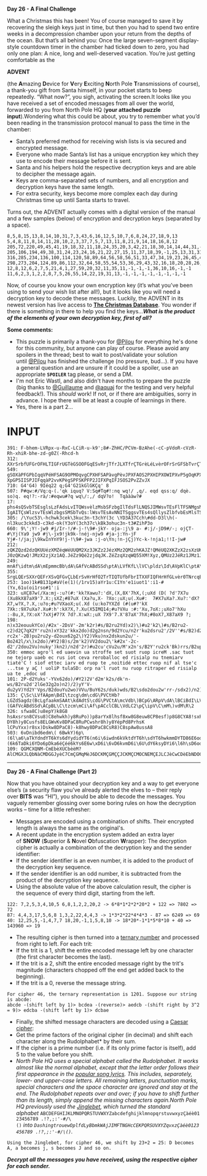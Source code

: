 **Day 26 - A Final Challenge**

What a Christmas this has been! You of course managed to save it by recovering the sleigh keys just in time, but then you had to spend two entire weeks in a decompression chamber upon your return from the depths of the ocean. But that’s all behind you: Once the large seven-segment display-style countdown timer in the chamber had ticked down to zero, you had only one plan: A nice, long and well-deserved vacation. You’re just getting comfortable as the

**ADVENT**

(the **A**mazing **D**evice for **V**ery **E**xciting **N**orth Pole **T**ransmissions of course), a thank-you gift from Santa himself, in your pocket starts to beep repeatedly. “What now?”, you sigh, activating the screen.It looks like you have received a set of encoded messages from all over the world, forwarded to you from North Pole HQ (**your attached puzzle input**).Wondering what this could be about, you try to remember what you’d been reading in the transmission protocol manual to pass the time in the chamber:

- Santa’s preferred method for receiving wish lists is via secured and encrypted message.
- Everyone who made Santa’s list has a unique encryption key which they use to encode their message before it is sent.
- Santa and his helpers hold the respective decryption keys and are able to decipher the message again.
- Keys are comma-separated sets of numbers, and all encryption and decryption keys have the same length.
- For extra security, keys become more complex each day during Christmas time up until Santa starts to travel.

Turns out, the ADVENT actually comes with a digital version of the manual and a few samples (below) of encryption and decryption keys (separated by a space).

```
8,5,8,15,13,8,14,10,31,7,3,43,6,16,12,5,10,7,6,8,24,27,18,9,13 5,4,8,11,8,14,11,28,10,2,3,37,7,5,7,13,11,8,21,9,14,18,16,8,12
205,72,220,49,45,41,19,18,32,11,18,24,35,20,3,42,21,18,30,14,14,44,31,-1,-1 205,106,194,49,38,31,24,23,24,16,21,22,27,15,11,37,18,39,-1,25,13,31,31,-1,-1
316,285,234,136,100,114,120,58,89,64,56,58,56,51,33,47,34,19,23,26,45,41,30,-1,-1 298,273,204,124,89,86,112,32,64,58,55,54,53,36,29,43,32,16,18,20,28,26,26,-1,-1
12,8,12,6,2,7,5,21,4,1,27,59,20,32,11,35,11,-1,-1,-1,36,10,16,-1,-1 11,6,2,3,1,2,2,8,7,5,26,55,14,22,19,31,13,-1,-1,-1,-1,-1,-1,-1,-1

```

Now, of course you know your own encryption key (it’s what you’ve been using to send your wish list after all!), but it looks like you will need a decryption key to decode these messages. Luckily, the ADVENT in its newest version has live access to **[The Christmas Database](https://aoc.lewagon.community/)**. You wonder if there is something in there to help you find the keys…***What is the product of the elements of your own decryption key, first of all?***

**Some comments:**

- This puzzle is primarily a thank-you for [@Pilou](https://lewagon-alumni.slack.com/team/URZ0F4TEF) for everything he's done for this community, but anyone can play of course. Please avoid any spoilers in the thread; best to wait to post/validate your solution until [@Pilou](https://lewagon-alumni.slack.com/team/URZ0F4TEF) has finished the challenge (no pressure, bud...). If you have a general question and are unsure if it could be a spoiler, use an appropriate **`SPOILER`** tag please, or send a DM.
- I'm not Eric Wastl, and also didn't have months to prepare the puzzle (big thanks to [@Guillaume](https://lewagon-alumni.slack.com/team/U0223TXTXDW) and [@aquaj](https://lewagon-alumni.slack.com/team/U0J5GUEAW) for the testing and very helpful feedback!). This *should* work! If not, or if there are ambiguities, sorry in advance. I hope there will be at least a couple of learnings in there.
- Yes, there is a part 2...

# INPUT

```
391: F-bhem-LVRpx-u-RxC-LCiR-u-k9';8#-ZhHC/PCVm-BzAhe(-cC-pVdoR-cVzR-Rh-xhiR-bhe-zd-g0Z(-Rhcd-h
312: XXrSrbfUFGrOFHLTIGFrUGTèGSOOFGqESvRrjTfrJLXTfrÇTGrèLéLvèrOFrSrGFSbTvrÇTGrèFQQLvèr2SIRrLvrQTfIErgLQErOjr2SQIEOSQFbdddrSvHrÇTGrOSRLvèrOFrÇSIFrQEFrÇSIQrQESQr7COrbQL
549: gSOXàPFGPbIqqVPéHFSAG9OPMOqvgCPXHFSAPàvgPèvJPXFAOS2PXHIPXOWIPXvP5gOqKPXHOGPZqFXèvJWPèvJP3:UPpDwVP XpGP5IISPJIFqqàP2vvKPègSPFSKPFP2JIFXPqIFJSOS2PvZZvJX
710: G4'G4) 9Iéq22 q;G4'G21kGlGKÇq' 8
507: P#qw:#/Vq:q-(.'qk iquq? V:Sq#Tq#!:nq wq!/ ,q/. eqd qss:q/ dqè. so)q. eq!?:-rà/:#eqwu#?q wq\/:,/ dqV?o!  Tqàààw?#
17: phs4sQSvbTSEsglsLzFAdsLvITQWsvèlzMsbSFzbgIlTdsFlLNQSJIMWsvTEsFlTFSNMgsMAvMsFlLSszNsvsQlMsfIMAsIMstO1édsR1édsRI:ygMbvsSMFphs?IgAITÇsWlzsvTEsWlzbgsSMSbTvQs:lWsvTEsAvNNITSggsvTEs4sQllysZlbfvbEsMlsTSJMsWSvbVgsàlK8vTWsMAvTygsZlbsITMblEzFITÇszgsMlsàlKst4sAvEsTlsIESvsIMsfvgsvsMAITÇsèSZlbS
305: /\Yuc53\-hchwk3cek\3kuc3n-t3chY(3c \YD3A37Cch\#dd-D3l\h(-nl3kuc3ckkd3-c3kd-ok(Y3oY(3ch37c\kBk3ohuc3n-t3#ZihP3o
660: 9\';Y!-jw9 #j/Ir-!/#-j-!\9#-jkY- oja-:j\9 a- #:j/-jD9#/-; ojÇT-#\Yj(Ya9 jw9 #j\-jx9!jk9k-!néj-njw9 #ja-j:Yn-jF Yj#-!/ja;j\9kwInYnY9!j-!\9#-jwa :j-o\Yn;!n-jÇj)Yc-k-!nja1;!!I-jw#
212: zQKZQzd2dzQKUUézXMZéqWéUUQM2Xz3JKZz2JézXMz2QM2zhKAJZ!QMéUQ2XKZzX2zsXzUKéUzZQ.éXzjXzjéZXRzrz5AQMMdXz3ZJqWQéMXzTzèèYXZqézéM9éMé1XM2zjAQ.JéZzQ33JZ2dz?J0zQKzwQ!JMzX2zjXz1AQ.JéZz9Qé2zjdqJK.ZéZzqXzqWQ55XM!Xyz,QMUz2JéRz1JMz1JéUzjXzjdqX1;ZXzQKZQé2zd2dz;XQKqJK3z35KUz3dMé;5XzX2zsXzMAQKZQéUzsQ1QéUzQK2QM2zQ33ZéUzXMzUéz3XKzjXz2X13Uyz8JMzéMé2éQ2é.Xz1JM2ZXzQKUUézqXzhKXzUé!Mé9éXz5QzqJ11KMQK2dzjKzwQ!JMyz\AXU3cZXzhKXzqX22XzXè3dZéXMqX
249: mnAf\idtm\dA\mEpmmcBb\dA\GAfVcABdSSd\ptA\LVfKfL\lVC\pldz\Id\AVpKlC\ptA\dl\dA\VdmCpB\C\pg\LVfKfL\BdI\tzcg\dm\cdG\PVCtH\ww\cdEfy\fXlEBdi\ptA\Vf\GAfz\AmpO\ptA\
355: SrgLQErSXXrQEFrXSvQFGvÇLbErSvHrHfO2TrTIQTUfbFbrITXXFIQFHrHfGLvèr0TNrcqESvRbrSrXTQrJLXofrÇTGrQELbrèGFSQrXFSGvLvèrTUUTGQfvLQjrSvHrÇTGrSXXTgLvèrOFrQTrFv#TjrbTrOSvjrbfvGLbFbrLvrAFIFO2FGdrWq:rHTrvTQrÇTGèFQrQTrÇFFHrAL#RbQG
253: 1oo)1k#B131p#aV(e(1)(/1rv15)aYr1u:C1Yn'e1iuot1':i1-#(Yx,61u(oi1rso#1':i
323: uXÇ87w(/Xa:mj-:u?(#:'kk?Xawu?:'dX,(X,8X'7hX,(;uXd (D( ?d'7X7u (Xu8kX87aX9'7.X:;sXZ;#87uX (Xa?u,X- ?Xo:;uX;u(.Xu#:  7#X7uXa?.Xu?:'dX?X7,w?X,?.X,:u?o;#u?VXaoX;u(.Xd (u:ko7YXZd (#(u#?'kX 7Xk::9X7uXa?.Xu#:h':kX?X,?.Xu(X5IMQ14;#u?VXu :#:'Xu,7oX:;uXo7'hXu :-8u,X,?X:oX'7xXj#7?X 7d?.X:wX:;uX 7X9'7.X'87aX'7hX;#8oX7,X87aX9 ?;
198: n)x32eouukYCo)/#2x'-2DsV'-2m'k2r)#s/B2ru2Yd)x2)\)#u2'k2\)#s/B2ru2-c2)d2Ç7qX2Y'ru2n)xY32z'kkx2do)d2g2nsn/9d2Ycu/n2r'ku2dsru2'/2V''#s/B2)d2dou2n-rc2x'-2B)pu2ru2y-d2oux62g2\)Y2)Vku)nx2dskun2u/'-Bo242l/x\)x2do)/#Y2)B)s/2m'k2)VV2dou2\'k#2x'-2c-d2'/2dou2Vu)nuky')kn2)/n2d'2r)#u2cu'cVu2u/M'x2n's/B2Y'ru2ck'Bk)rrs/B2upukx2
350: emmoc agro'l ed uaevin ua stroffe set suot ruop icreM .sac tuot ne tejorp uaeb ec rus iot ceva reroballoc ed risialp nu tnemiarv tiaté'C ! siof ettec iarv ed ruop te ,noitidé ettec ruop nif al tse'c ...tse y aÇ ! uoliP tulaSD: orp na'l ruot nu ruop ritraper ed risialp ua te ,edoc ud 
101: 2P-d2Yuks'-YVx62do)/#Y2)2V'd2m'k2s/dk'n-ws/B2ru2d'2lGe32g2o)n2)/2)yY'V-du2yV)Yd2Y'Vps/B2douYu2wo)VVu/BuY62s/duk)wds/B2\sdo2dou2w'rr-/sdx2)/n2)nns/B2msYo2d'2rx2Yosd2VsYd3vs2DsV'-62mskYd2'm2)VV2x'-9ku2\uVw'ru2\u2nsn/9d2r)#u2x'-2Y'Vpu2dosY2)d2é)r4
135: Ç\Sc\LVfAApm\BdI\tzcg\dm\cdG\PVCtHb?LGZd5agdz(BcLgfaakmSAAt\kdAdtS\cdG\PVCtA\mcVdb\)BCpG\ARpV\dA\lBCiBdI\LVfPddE\oVcI\Id\mAdE\lCt\Z\(GAfVcABdSSd\ACpBL\C\tzcm\mCi\Af\pACclCBL\VdLC2\pÇ\ipV\C\mM\)vdM\R\2
326: sfwa8C)u8epY)k8G8 hsAxsrsn8CVsu8)C8ehwkh)y8RuPo))p8arYx8lhsf8xw8G8euw8CP8esf)p8G8CYA8!sxPC8DwxCDPhai8lD)r8lx8mY8eskshrD8y)8euPo8CG8 DY8h)y8Cusfs8ELGWvKv8DPaC8RuPCwshr8h)y8YépPd8PrhsK lCPuYxx)r8sx)Dskw8DPaC8)-k8hwy8DPaC8CsR8)C8spAw8ussA8
503: 6vDnibd6edm\( 6BwkY)6p\(6l\a6\aTkYdndYT6kYs6dYydidYT6(n6i\6iwdn6kVktdYT6h\sdYT6hwkmmDYTD86E6odnw6p\(6k6TaDki6YDo6pDka6éÇéé6kYs6E6w\xD6i\6vD6kvmD6i\6U\dY6ksyDYi6\l6h\sD6odiw6HDNkT\Y6kTkdY86fmm6iwD
109: QGMCXQNM-CmEbèXUCbèèM?AlCMGXJLQbNàCMDGGJyèC7CmÇGMqMèJ6DCKMÇGMÇÇJCKMÇCMOCNEMÇEJLCJèCwCDèEbNDOCÇKMyKCJèMQCMEkCMNaàKMy;CAzCDXODOCFQJèKCMèCNEKCM6JÇNJàCMèCÇMCKMNÇGbQGMNCKMèCMEkCGbXÇXÇDàqbQCJèCÇMCM6JKKXÇGMNààJyèCÇGJÇEJCBMQGMXNDàZMCNMàEKCMGECÇXJÇDyjCmGb6J)Cj/7CEOCGbXÇJKXGJ6NbyèCNEbàCÇGMqDqNbGDCMNb
```

---
**Day 26 - A Final Challenge (Part 2)**

Now that you have obtained your decryption key and a way to get everyone else’s (a security flaw you’ve already alerted the elves to – their reply over **BITS** was “HI”), you should be able to decode the messages. You vaguely remember glossing over some boring rules on how the decryption works – time for a little refresher:

- Messages are encoded using a combination of shifts. Their encrypted length is always the same as the original's.
- A recent update in the encryption system added an extra layer of **SNOW** (**S**uperior & **N**ovel **O**bfuscation **W**rapper): The decryption cipher is actually a combination of the decryption key and the sender identifier:
- If the sender identifier is an even number, it is added to the product of the decryption key sequence.
- If the sender identifier is an odd number, it is subtracted from the product of the decryption key sequence.
- Using the absolute value of the above calculation result, the cipher is the sequence of every third digit, starting from the left.

```
122: 7,2,5,3,4,10,5 6,8,1,2,2,20,2 -> 6*8*1*2*2*20*2 + 122 => 7802 => 72
87: 4,4,3,17,5,6,8 1,3,2,22,4,4,3 -> 1*3*2*22*4*4*3 - 87 => 6249 => 69
40: 12,25,5,-1,4,7,7 18,20,-1,1,5,8,10 -> 18*20*-1*1*5*8*10 + 40 => 143960 => 19
```

- The resulting cipher is then turned into a [ternary number](https://en.wikipedia.org/wiki/Ternary_numeral_system) and processed from right to left. For each trit:
- If the trit is a 1, shift the entire encoded message left by one character (the first character becomes the last).
- If the trit is a 2, shift the entire encoded message right by the trit's magnitude (characters chopped off the end get added back to the beginning).
- If the trit is a 0, reverse the message string.

```
For cipher 46, the ternary representation is 1201. Suppose our string is abcde:
abcde -(shift left by 1)> bcdea -(reverse)> aedcb -(shift right by 3^2 = 9)> edcba -(shift left by 1)> dcbae
```

- Finally, the shifted message characters are decoded using a [Caesar cipher](https://en.wikipedia.org/wiki/Caesar_cipher):
- Get the prime factors of the original cipher (in decimal) and shift each character along the Rudolphabet* by their sum.
- If the cipher is a prime number (i.e. if its only prime factor is itself), add 5 to the value before you shift.
- *North Pole HQ uses a special alphabet called the Rudolphabet. It works almost like the normal alphabet, except that the letter order follows their first appearance in the [popular song lyrics](https://www.41051.com/xmaslyrics/rudolph.html). This includes, separately, lower- and upper-case letters. All remaining letters, punctuation marks, special characters and the space character are ignored and stay at the end. The Rudolphabet repeats over and over; if you have to shift further than its length, simply append the missing characters again.North Pole HQ previously used the [Jinglebet](https://www.41051.com/xmaslyrics/jingle.html), which turned the standard alphabet* `ABCDEFGHIJKLMNOPQRSTUVWXYZabcdefghijklmnopqrstuvwxyzÇàéè0123456789 .!?,;:'-#/\()` *into `DashingtrouewOplfdLyBbmkWAjJIMFTNGHcCEKPQRSUVXYZqvxzÇàéè0123456789 .!?,;:'-#/\()`.*

```
Using the Jinglebet, for cipher 46, we shift by 23+2 = 25: D becomes A, a becomes j, s becomes J and so on.
```

***Decrypt all the messages you have received, using the respective cipher for each sender.***
